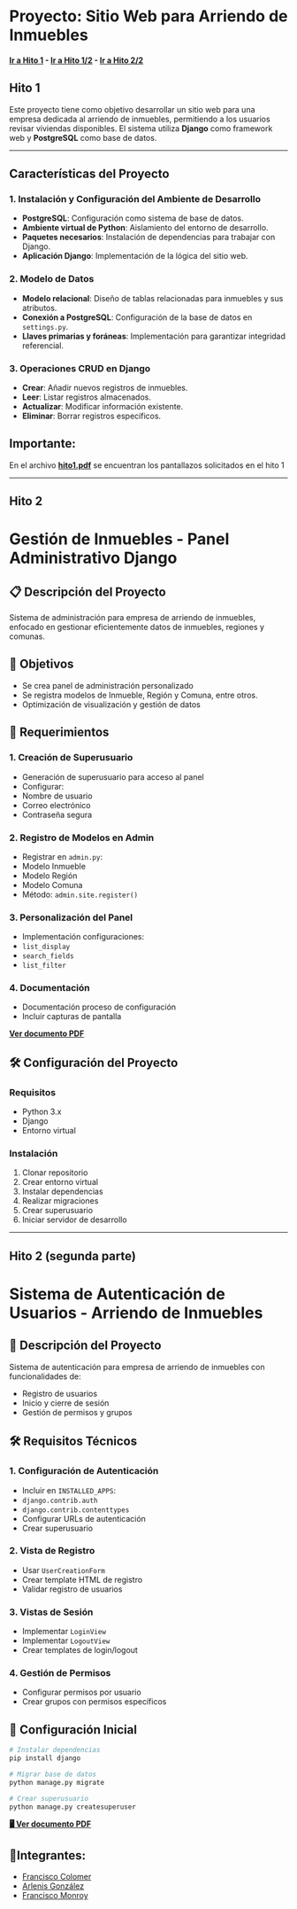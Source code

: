 # Proyecto: Sitio Web para Arriendo de Inmuebles

#### [Ir a Hito 1](#hito-1) - [Ir a Hito 1/2](#hito-2) - [Ir a Hito 2/2](#hito-2-segunda-parte)

## Hito 1

Este proyecto tiene como objetivo desarrollar un sitio web para una empresa dedicada al arriendo de inmuebles, permitiendo a los usuarios revisar viviendas disponibles. El sistema utiliza **Django** como framework web y **PostgreSQL** como base de datos.

---

## Características del Proyecto

### 1. Instalación y Configuración del Ambiente de Desarrollo

- **PostgreSQL**: Configuración como sistema de base de datos.
- **Ambiente virtual de Python**: Aislamiento del entorno de desarrollo.
- **Paquetes necesarios**: Instalación de dependencias para trabajar con Django.
- **Aplicación Django**: Implementación de la lógica del sitio web.

### 2. Modelo de Datos

- **Modelo relacional**: Diseño de tablas relacionadas para inmuebles y sus atributos.
- **Conexión a PostgreSQL**: Configuración de la base de datos en `settings.py`.
- **Llaves primarias y foráneas**: Implementación para garantizar integridad referencial.

### 3. Operaciones CRUD en Django

- **Crear**: Añadir nuevos registros de inmuebles.
- **Leer**: Listar registros almacenados.
- **Actualizar**: Modificar información existente.
- **Eliminar**: Borrar registros específicos.

## Importante:

En el archivo **[hito1.pdf](hito1.pdf)** se encuentran los pantallazos solicitados en el hito 1

---

## Hito 2

# Gestión de Inmuebles - Panel Administrativo Django

## 📋 Descripción del Proyecto

Sistema de administración para empresa de arriendo de inmuebles, enfocado en gestionar eficientemente datos de inmuebles, regiones y comunas.

## 🎯 Objetivos

- Se crea panel de administración personalizado
- Se registra modelos de Inmueble, Región y Comuna, entre otros.
- Optimización de visualización y gestión de datos

## 📝 Requerimientos

### 1. Creación de Superusuario

- Generación de superusuario para acceso al panel
- Configurar:
- Nombre de usuario
- Correo electrónico
- Contraseña segura

### 2. Registro de Modelos en Admin

- Registrar en `admin.py`:
- Modelo Inmueble
- Modelo Región
- Modelo Comuna
- Método: `admin.site.register()`

### 3. Personalización del Panel

- Implementación configuraciones:
- `list_display`
- `search_fields`
- `list_filter`

### 4. Documentación

- Documentación proceso de configuración
- Incluir capturas de pantalla

**[Ver documento PDF](hito2.pdf)**

## 🛠️ Configuración del Proyecto

### Requisitos

- Python 3.x
- Django
- Entorno virtual

### Instalación

1. Clonar repositorio
2. Crear entorno virtual
3. Instalar dependencias
4. Realizar migraciones
5. Crear superusuario
6. Iniciar servidor de desarrollo

---

## Hito 2 (segunda parte)

# Sistema de Autenticación de Usuarios - Arriendo de Inmuebles

## 📌 Descripción del Proyecto

Sistema de autenticación para empresa de arriendo de inmuebles con funcionalidades de:

- Registro de usuarios
- Inicio y cierre de sesión
- Gestión de permisos y grupos

## 🛠 Requisitos Técnicos

### 1. Configuración de Autenticación

- Incluir en `INSTALLED_APPS`:
- `django.contrib.auth`
- `django.contrib.contenttypes`
- Configurar URLs de autenticación
- Crear superusuario

### 2. Vista de Registro

- Usar `UserCreationForm`
- Crear template HTML de registro
- Validar registro de usuarios

### 3. Vistas de Sesión

- Implementar `LoginView`
- Implementar `LogoutView`
- Crear templates de login/logout

### 4. Gestión de Permisos

- Configurar permisos por usuario
- Crear grupos con permisos específicos

## 🚀 Configuración Inicial

```bash
# Instalar dependencias
pip install django

# Migrar base de datos
python manage.py migrate

# Crear superusuario
python manage.py createsuperuser
```

**[🖥️ Ver documento PDF](Hito2b.pdf)**

## 👥Integrantes:

- [Francisco Colomer](https://github.com/Cy5k0)
- [Arlenis González](https://github.com/agonzalezr92)
- [Francisco Monroy](https://github.com/fmonroy75)
